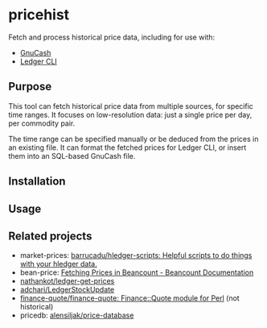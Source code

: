 # pricehist

Fetch and process historical price data, including for use with:

* [GnuCash](https://www.gnucash.org/)
* [Ledger CLI](https://www.ledger-cli.org/)

## Purpose

This tool can fetch historical price data from multiple sources, for specific
time ranges. It focuses on low-resolution data: just a single price per day,
per commodity pair.

The time range can be specified manually or be deduced from the prices in an
existing file. It can format the fetched prices for Ledger CLI, or insert them
into an SQL-based GnuCash file.

## Installation


## Usage

## Related projects

* market-prices: [barrucadu/hledger-scripts: Helpful scripts to do things with your hledger data.](https://github.com/barrucadu/hledger-scripts#market-prices)
* bean-price: [Fetching Prices in Beancount - Beancount Documentation](https://beancount.github.io/docs/fetching_prices_in_beancount.html#the-bean-price-tool)
* [nathankot/ledger-get-prices](https://github.com/nathankot/ledger-get-prices)
* [adchari/LedgerStockUpdate](https://github.com/adchari/LedgerStockUpdate)
* [finance-quote/finance-quote: Finance::Quote module for Perl](https://github.com/finance-quote/finance-quote)
  (not historical)
* pricedb: [alensiljak/price-database](https://gitlab.com/alensiljak/price-database)
